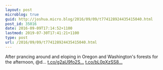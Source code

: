 ```yaml
---
layout: post
microblog: true
guid: http://joshua.micro.blog/2016/09/09/t774128924435415040.html
post_id: 35016
date: 2016-09-09T17:14:52+1100
lastmod: 2019-07-30T17:41:21+1100
type: post
url: /2016/09/09/t774128924435415040.html
---
```

After prancing around and eloping in Oregon and Washington's forests for the afternoon, @d… [t.co/g2aU9fo2S...](https://t.co/g2aU9fo2Sd) [t.co/bL0pXzSS8...](https://t.co/bL0pXzSS8t)
